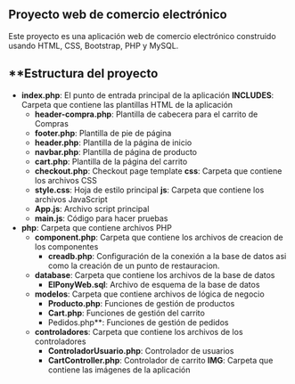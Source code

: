 **Proyecto web de comercio electrónico**
-------------------------

Este proyecto es una aplicación web de comercio electrónico construido usando HTML, CSS, Bootstrap, PHP y MySQL.

**Estructura del proyecto
--------------------

* **index.php**: El punto de entrada principal de la aplicación
**INCLUDES**: Carpeta que contiene las plantillas HTML de la aplicación
	+ **header-compra.php**: Plantilla de cabecera para el carrito de Compras
	+ **footer.php**: Plantilla de pie de página
	+ **header.php**: Plantilla de la página de inicio
	+ **navbar.php**: Plantilla de página de producto
	+ **cart.php**: Plantilla de la página del carrito
	+ **checkout.php**: Checkout page template
**css**: Carpeta que contiene los archivos CSS
	+ **style.css**: Hoja de estilo principal
**js**: Carpeta que contiene los archivos JavaScript
	+ **App.js**: Archivo script principal
    + **main.js**: Código para hacer pruebas
* **php**: Carpeta que contiene archivos PHP
	+ **component.php**: Carpeta que contiene los archivos de creacion de los componentes
		- **creadb.php**: Configuración de la conexión a la base de datos asi como la creación de un punto de restauracion.
	+ **database**: Carpeta que contiene los archivos de la base de datos
		- **ElPonyWeb.sql**: Archivo de esquema de la base de datos
	+ **modelos**: Carpeta que contiene archivos de lógica de negocio
		- **Producto.php**: Funciones de gestión de productos
		- **Cart.php**: Funciones de gestión del carrito
		- Pedidos.php**: Funciones de gestión de pedidos
	+ **controladores**: Carpeta que contiene los archivos de los controladores
		- **ControladorUsuario.php**: Controlador de usuarios
		- **CartController.php**: Controlador de carrito
**IMG**: Carpeta que contiene las imágenes de la aplicación

